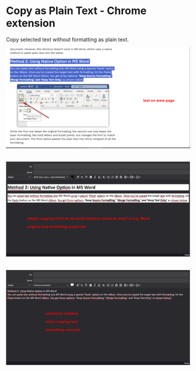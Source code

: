 # Copy as Plain Text - Chrome extension

Copy selected text without formatting as plain text.

![copyplaintxt1.png](images/copyplaintxt1.png)
<br>
<br>
<br>
![copyplaintxt2.png](images/copyplaintxt2.png)
<br>
<br>
<br>
![copyplaintxt3.png](images/copyplaintxt3.png)
